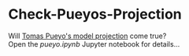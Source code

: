 # Check-Pueyos-Projection
Will [Tomas Pueyo's model projection](https://twitter.com/tomaspueyo/status/1276464644429766672) come true?<br>
Open the *pueyo.ipynb* Jupyter notebook for details...

